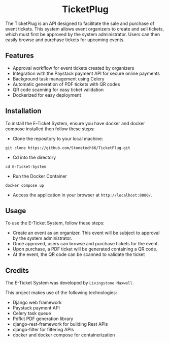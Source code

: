 <h1 align="center">TicketPlug</h1>
The TicketPlug is an API designed to facilitate the sale and purchase of event tickets. This system allows event organizers to create and sell tickets, which must first be approved by the system administrator. Users can then easily browse and purchase tickets for upcoming events. 

##  Features
- Approval workflow for event tickets created by organizers
- Integration with the Paystack payment API for secure online payments
- Background task management using Celery
- Automatic generation of PDF tickets with QR codes
- QR code scanning for easy ticket validation 
- Dockerized for easy deployment 

## Installation
To install the E-Ticket System, ensure you have docker and docker compose installed then follow these steps:

- Clone the repository to your local machine:
```
git clone https://github.com/Stonetech66/TicketPlug.git
```
- Cd into the directory 
```
cd E-Ticket-System
```
- Run the Docker Container
```
docker compose up
```
- Access the application in your browser 
at `http://localhost:8000/`.

## Usage
To use the E-Ticket System, follow these steps:

- Create an event as an organizer. This event will be subject to approval by the system administrator.
- Once approved, users can browse and purchase tickets for the event.
- Upon purchase, a PDF ticket will be generated containing a QR code.
- At the event, the QR code can be scanned to validate the ticket

## Credits
The E-Ticket System was developed by `Livingstone Maxwell`.

This project makes use of the following technologies:

- Django web framework
- Paystack payment API
- Celery task queue
- Pdfkit PDF generation library
- django-rest-framework for building Rest APIs
- django-filter for filtering APIs 
- docker and docker compose for containerization 

